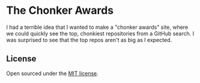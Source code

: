 # The Chonker Awards

I had a terrible idea that I wanted to make a "chonker awards" site, where we could
quickly see the top, chonkiest repositories from a GitHub search. I was surprised to
see that the top repos aren't as big as I expected.

## License

Open sourced under the [MIT license](LICENSE).
